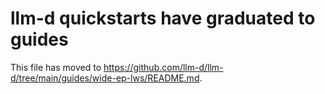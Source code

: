 # llm-d quickstarts have graduated to guides

This file has moved to <https://github.com/llm-d/llm-d/tree/main/guides/wide-ep-lws/README.md>.
